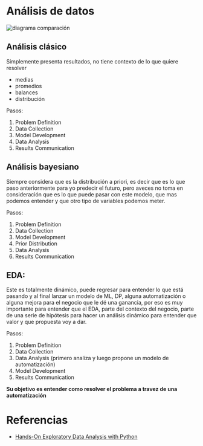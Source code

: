 # Análisis de datos

![diagrama comparación](https://static.platzi.com/media/user_upload/Screen%20Shot%202021-02-07%20at%202.42.40%20PM-c650ed9b-30f4-4d18-bd7a-05f209ab4c25.jpg)

## Análisis clásico
Simplemente presenta resultados, no tiene contexto de lo que quiere resolver

 - medias
 - promedios
 - balances
 - distribución

 Pasos:

 1. Problem Definition
 2. Data Collection
 3. Model Development
 4. Data Analysis
 5. Results Communication

## Análisis bayesiano
Siempre considera que es la distribución a priori, es decir que es lo que paso anteriormente para yo predecir el futuro, pero aveces no toma en consideración que es lo que puede pasar con este modelo, que mas podemos entender y que otro tipo de variables podemos meter.

Pasos:

 1. Problem Definition
 2. Data Collection
 3. Model Development
 4. Prior Distribution
 5. Data Analysis
 6. Results Communication

## EDA: 

Este es totalmente dinámico, puede regresar para entender lo que está pasando y al final lanzar un modelo de ML, DP, alguna automatización o alguna mejora para el negocio que le dé una ganancia, por eso es muy importante para entender que el EDA, parte del contexto del negocio, parte de una serie de hipótesis para hacer un análisis dinámico para entender que valor y que propuesta voy a dar.

 Pasos:

 1. Problem Definition
 2. Data Collection
 3. Data Analysis (primero analiza y luego propone un modelo de automatización)
 4. Model Development
 5. Results Communication

**Su objetivo es entender como resolver el problema a travez de una automatización**

# Referencias
 - [Hands-On Exploratory Data Analysis with Python](https://books.google.com.ec/books?id=QcHZDwAAQBAJ&lpg=PA139&dq=Hands-On%20Exploratory%20Data%20Analysis%20with%20Python%3A%20Perform%20EDA%20techniques%20to%20understand%2C%20summarize%2C%20and%20investigate%20your%20data%20pdf&hl=es&pg=PP1#v=onepage&q=Hands-On%20Exploratory%20Data%20Analysis%20with%20Python:%20Perform%20EDA%20techniques%20to%20understand,%20summarize,%20and%20investigate%20your%20data%20pdf&f=false)